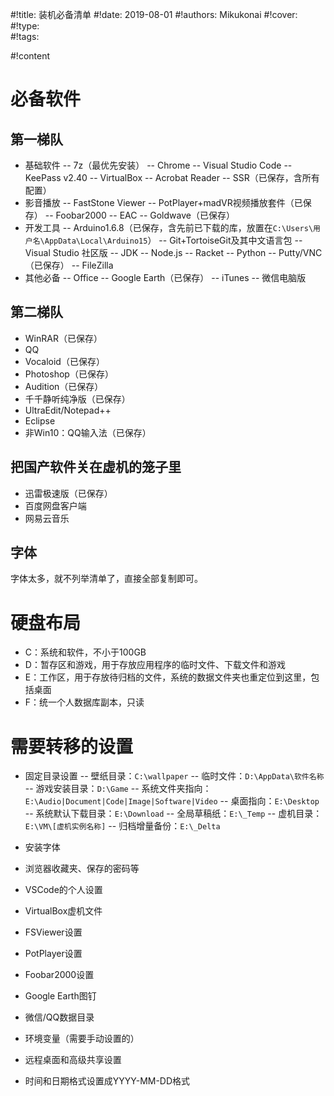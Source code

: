 
#!title:    装机必备清单
#!date:     2019-08-01
#!authors:  Mikukonai
#!cover:    
#!type:     
#!tags:     


#!content

# 必备软件

## 第一梯队

- 基础软件
-- 7z（最优先安装）
-- Chrome
-- Visual Studio Code
-- KeePass v2.40
-- VirtualBox
-- Acrobat Reader
-- SSR（已保存，含所有配置）
- 影音播放
-- FastStone Viewer
-- PotPlayer+madVR视频播放套件（已保存）
-- Foobar2000
-- EAC
-- Goldwave（已保存）
- 开发工具
-- Arduino1.6.8（已保存，含先前已下载的库，放置在`C:\Users\用户名\AppData\Local\Arduino15`）
-- Git+TortoiseGit及其中文语言包
-- Visual Studio 社区版
-- JDK
-- Node.js
-- Racket
-- Python
-- Putty/VNC（已保存）
-- FileZilla
- 其他必备
-- Office
-- Google Earth（已保存）
-- iTunes
-- 微信电脑版

## 第二梯队

- WinRAR（已保存）
- QQ
- Vocaloid（已保存）
- Photoshop（已保存）
- Audition（已保存）
- 千千静听纯净版（已保存）
- UltraEdit/Notepad++
- Eclipse
- 非Win10：QQ输入法（已保存）

## 把国产软件关在虚机的笼子里

- 迅雷极速版（已保存）
- 百度网盘客户端
- 网易云音乐

## 字体

字体太多，就不列举清单了，直接全部复制即可。

# 硬盘布局

- C：系统和软件，不小于100GB
- D：暂存区和游戏，用于存放应用程序的临时文件、下载文件和游戏
- E：工作区，用于存放待归档的文件，系统的数据文件夹也重定位到这里，包括桌面
- F：统一个人数据库副本，只读

# 需要转移的设置

- 固定目录设置
-- 壁纸目录：`C:\wallpaper`
-- 临时文件：`D:\AppData\软件名称`
-- 游戏安装目录：`D:\Game`
-- 系统文件夹指向：`E:\Audio|Document|Code|Image|Software|Video`
-- 桌面指向：`E:\Desktop`
-- 系统默认下载目录：`E:\Download`
-- 全局草稿纸：`E:\_Temp`
-- 虚机目录：`E:\VM\[虚机实例名称]`
-- 归档增量备份：`E:\_Delta`
- 安装字体
- 浏览器收藏夹、保存的密码等
- VSCode的个人设置
- VirtualBox虚机文件
- FSViewer设置
- PotPlayer设置
- Foobar2000设置
- Google Earth图钉
- 微信/QQ数据目录

- 环境变量（需要手动设置的）
- 远程桌面和高级共享设置
- 时间和日期格式设置成YYYY-MM-DD格式
